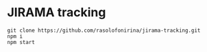 # JIRAMA tracking
```
git clone https://github.com/rasolofonirina/jirama-tracking.git
npm i
npm start
```
